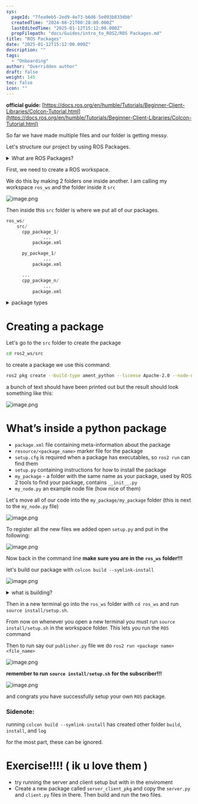 ```yaml
---
sys:
  pageId: "7fea9eb5-2ed9-4e73-b6d6-5e093b833dbb"
  createdTime: "2024-08-21T00:28:00.000Z"
  lastEditedTime: "2025-01-12T15:12:00.000Z"
  propFilepath: "docs/Guides/intro_to_ROS2/ROS Packages.md"
title: "ROS Packages"
date: "2025-01-12T15:12:00.000Z"
description: ""
tags:
  - "Onboarding"
author: "Overridden author"
draft: false
weight: 145
toc: false
icon: ""
---
```


**official guide:** [https://docs.ros.org/en/humble/Tutorials/Beginner-Client-Libraries/Colcon-Tutorial.html](https://docs.ros.org/en/humble/Tutorials/Beginner-Client-Libraries/Colcon-Tutorial.html)

So far we have made multiple files and our folder is getting messy.

Let's structure our project by using ROS Packages.

<details>

<summary>What are ROS Packages?</summary>

ROS Packages are, as the name implies, packages of code that are highly sharable between ROS developers.

They consist of a folder, `package.xml` file, and source code

```python
      cpp_package_1/
		      ... imagine much code files here ..
          package.xml
```

</details>

First, we need to create a ROS workspace.

We do this by making 2 folders one inside another. I am calling my workspace `ros_ws` and the folder inside it `src`

![image.png](https://prod-files-secure.s3.us-west-2.amazonaws.com/d518164a-d88e-44d1-a4ee-3adb3bd8bce0/70706947-fd18-4537-a67b-e12946812d31/image.png?X-Amz-Algorithm=AWS4-HMAC-SHA256&X-Amz-Content-Sha256=UNSIGNED-PAYLOAD&X-Amz-Credential=ASIAZI2LB4662FLSYXYN%2F20250408%2Fus-west-2%2Fs3%2Faws4_request&X-Amz-Date=20250408T121525Z&X-Amz-Expires=3600&X-Amz-Security-Token=IQoJb3JpZ2luX2VjEPv%2F%2F%2F%2F%2F%2F%2F%2F%2F%2FwEaCXVzLXdlc3QtMiJHMEUCIQD3Ot6u1bGR5gEhKfFYoTACHxwUbx4wCL3bLjSx%2FHPTtQIgbwvu8zx20N7PmqlmbRLB56l7vLDg7rBZhFz3esgru8cq%2FwMIdBAAGgw2Mzc0MjMxODM4MDUiDCZ5te%2FVH8MoklQiYyrcA4iqpz7a1zINDXQO4tf8AM9SBNa53xlGJlQ6n0MbjOQ27ccXHk5ElFMzXf3SHLabYlsXN7d8O4ZIAVVa9GQSm6EteiXS%2Fg147hu%2Ba%2FZ9JizIZ%2F6zwKXuC%2FtpH0AaGu0k9O4eCVaSeo0mV4x6GRdJNgcmjVZuY8K%2BpJQNcz0TeKIBnsZiAUpz4%2F0a8PRbORqoB4npxmEzT6N%2F99vbKeXsp%2BSDye2eAjsp2EH6rERfGrKPKEbroAK5d5SPSapizM3homgeQ3GEoWvDCEKMUOOokyPblp8RoZexdkQd5OPM0o5%2FzQexAr4zpUBcYQd%2F5I1JcpEkExj2K8PgYTqQh44Tmc22oAecDMAdhlLnmoBZ%2By4Xv0JecRda%2FYP8M3A3YP2u%2BMBiV2gk2e%2Bqoai9bP9RX0VC4Yx5Ts%2BLLsb8tui2qjis7RoCNGzlM1QCAuXxlzMxFlYWByIgxYplYoxr3nKeVMMZ6NzdJKvzzTkNAMi8Gc73P8T8PYcpYEJuee4mN%2Bmd3cI%2FVqI3qp%2Fk3OGuvnxxIz4PJpxzsg7BeubDvypK%2BwFU4qkAAn0FO%2BrG7%2BZ%2BVIsawXtlsC%2BR3qsDEDjLBXL5z4Q3o0Vl5w3uWMBfTwsqMbR3ZHEx38gETXhXD0afMM2J1L8GOqUBIXOfYY05AYAliHKpWtiGhFSdmeLKRbozJYXo7lnYl0iTGmN13LvPBVHOYtKnByU8%2BXH4qLmuXvOqtcazQFdHJOcQN4KT%2BJcm6%2BxiXyP2xkzjfdQ31a%2FUpy6L%2BtheGlAN8F9%2FqApVZyXNZe8%2FYweEz4B0cvXN4rsmgDBjcS3PS4UcJ94v%2F291HxjfT6QmpC1bPg7wKMWgZt9up4YbMU4qpqtp3AxM&X-Amz-Signature=04fec53566401e3b406a0d9916ad03724809f41802f83b3d82c94f7879ed6c8c&X-Amz-SignedHeaders=host&x-id=GetObject)

Then inside this `src` folder is where we put all of our packages.

```python
ros_ws/
    src/
      cpp_package_1/
		      ...
          package.xml

      py_package_1/
		      ...
          package.xml

      ...
      cpp_package_n/
		      ...
          package.xml

```

<details>

<summary>package types</summary>

packages can be either `C++` or python.

the intern file structure is different for each but for this guide we will stick to creating python packages

</details>

# Creating a package

Let's go to the `src` folder to create the package

```bash
cd ros2_ws/src
```

to create a package we use this command:

```bash
ros2 pkg create --build-type ament_python --license Apache-2.0 --node-name my_node my_package
```

a bunch of text should have been printed out but the result should look something like this:

![image.png](https://prod-files-secure.s3.us-west-2.amazonaws.com/d518164a-d88e-44d1-a4ee-3adb3bd8bce0/e6cf1e3f-8512-4a3e-b131-079f800bf3e8/image.png?X-Amz-Algorithm=AWS4-HMAC-SHA256&X-Amz-Content-Sha256=UNSIGNED-PAYLOAD&X-Amz-Credential=ASIAZI2LB4662FLSYXYN%2F20250408%2Fus-west-2%2Fs3%2Faws4_request&X-Amz-Date=20250408T121525Z&X-Amz-Expires=3600&X-Amz-Security-Token=IQoJb3JpZ2luX2VjEPv%2F%2F%2F%2F%2F%2F%2F%2F%2F%2FwEaCXVzLXdlc3QtMiJHMEUCIQD3Ot6u1bGR5gEhKfFYoTACHxwUbx4wCL3bLjSx%2FHPTtQIgbwvu8zx20N7PmqlmbRLB56l7vLDg7rBZhFz3esgru8cq%2FwMIdBAAGgw2Mzc0MjMxODM4MDUiDCZ5te%2FVH8MoklQiYyrcA4iqpz7a1zINDXQO4tf8AM9SBNa53xlGJlQ6n0MbjOQ27ccXHk5ElFMzXf3SHLabYlsXN7d8O4ZIAVVa9GQSm6EteiXS%2Fg147hu%2Ba%2FZ9JizIZ%2F6zwKXuC%2FtpH0AaGu0k9O4eCVaSeo0mV4x6GRdJNgcmjVZuY8K%2BpJQNcz0TeKIBnsZiAUpz4%2F0a8PRbORqoB4npxmEzT6N%2F99vbKeXsp%2BSDye2eAjsp2EH6rERfGrKPKEbroAK5d5SPSapizM3homgeQ3GEoWvDCEKMUOOokyPblp8RoZexdkQd5OPM0o5%2FzQexAr4zpUBcYQd%2F5I1JcpEkExj2K8PgYTqQh44Tmc22oAecDMAdhlLnmoBZ%2By4Xv0JecRda%2FYP8M3A3YP2u%2BMBiV2gk2e%2Bqoai9bP9RX0VC4Yx5Ts%2BLLsb8tui2qjis7RoCNGzlM1QCAuXxlzMxFlYWByIgxYplYoxr3nKeVMMZ6NzdJKvzzTkNAMi8Gc73P8T8PYcpYEJuee4mN%2Bmd3cI%2FVqI3qp%2Fk3OGuvnxxIz4PJpxzsg7BeubDvypK%2BwFU4qkAAn0FO%2BrG7%2BZ%2BVIsawXtlsC%2BR3qsDEDjLBXL5z4Q3o0Vl5w3uWMBfTwsqMbR3ZHEx38gETXhXD0afMM2J1L8GOqUBIXOfYY05AYAliHKpWtiGhFSdmeLKRbozJYXo7lnYl0iTGmN13LvPBVHOYtKnByU8%2BXH4qLmuXvOqtcazQFdHJOcQN4KT%2BJcm6%2BxiXyP2xkzjfdQ31a%2FUpy6L%2BtheGlAN8F9%2FqApVZyXNZe8%2FYweEz4B0cvXN4rsmgDBjcS3PS4UcJ94v%2F291HxjfT6QmpC1bPg7wKMWgZt9up4YbMU4qpqtp3AxM&X-Amz-Signature=65c5351b85ffa3f2770ab3f1554427d66efe3945bd8723f7888f327ed889bc54&X-Amz-SignedHeaders=host&x-id=GetObject)

# What’s inside a python package

- `package.xml` file containing meta-information about the package
- `resource/<package_name>` marker file for the package
- `setup.cfg` is required when a package has executables, so `ros2 run` can find them
- `setup.py` containing instructions for how to install the package
- `my_package` - a folder with the same name as your package, used by ROS 2 tools to find your package, contains `__init__.py`
- `my_node.py` an example node file (how nice of them)

Let's move all of our code into the `my_package/my_package` folder (this is next to the `my_node.py` file)

![image.png](https://prod-files-secure.s3.us-west-2.amazonaws.com/d518164a-d88e-44d1-a4ee-3adb3bd8bce0/9ce58f11-0da9-4d3e-b86d-506a9685d378/image.png?X-Amz-Algorithm=AWS4-HMAC-SHA256&X-Amz-Content-Sha256=UNSIGNED-PAYLOAD&X-Amz-Credential=ASIAZI2LB4662FLSYXYN%2F20250408%2Fus-west-2%2Fs3%2Faws4_request&X-Amz-Date=20250408T121525Z&X-Amz-Expires=3600&X-Amz-Security-Token=IQoJb3JpZ2luX2VjEPv%2F%2F%2F%2F%2F%2F%2F%2F%2F%2FwEaCXVzLXdlc3QtMiJHMEUCIQD3Ot6u1bGR5gEhKfFYoTACHxwUbx4wCL3bLjSx%2FHPTtQIgbwvu8zx20N7PmqlmbRLB56l7vLDg7rBZhFz3esgru8cq%2FwMIdBAAGgw2Mzc0MjMxODM4MDUiDCZ5te%2FVH8MoklQiYyrcA4iqpz7a1zINDXQO4tf8AM9SBNa53xlGJlQ6n0MbjOQ27ccXHk5ElFMzXf3SHLabYlsXN7d8O4ZIAVVa9GQSm6EteiXS%2Fg147hu%2Ba%2FZ9JizIZ%2F6zwKXuC%2FtpH0AaGu0k9O4eCVaSeo0mV4x6GRdJNgcmjVZuY8K%2BpJQNcz0TeKIBnsZiAUpz4%2F0a8PRbORqoB4npxmEzT6N%2F99vbKeXsp%2BSDye2eAjsp2EH6rERfGrKPKEbroAK5d5SPSapizM3homgeQ3GEoWvDCEKMUOOokyPblp8RoZexdkQd5OPM0o5%2FzQexAr4zpUBcYQd%2F5I1JcpEkExj2K8PgYTqQh44Tmc22oAecDMAdhlLnmoBZ%2By4Xv0JecRda%2FYP8M3A3YP2u%2BMBiV2gk2e%2Bqoai9bP9RX0VC4Yx5Ts%2BLLsb8tui2qjis7RoCNGzlM1QCAuXxlzMxFlYWByIgxYplYoxr3nKeVMMZ6NzdJKvzzTkNAMi8Gc73P8T8PYcpYEJuee4mN%2Bmd3cI%2FVqI3qp%2Fk3OGuvnxxIz4PJpxzsg7BeubDvypK%2BwFU4qkAAn0FO%2BrG7%2BZ%2BVIsawXtlsC%2BR3qsDEDjLBXL5z4Q3o0Vl5w3uWMBfTwsqMbR3ZHEx38gETXhXD0afMM2J1L8GOqUBIXOfYY05AYAliHKpWtiGhFSdmeLKRbozJYXo7lnYl0iTGmN13LvPBVHOYtKnByU8%2BXH4qLmuXvOqtcazQFdHJOcQN4KT%2BJcm6%2BxiXyP2xkzjfdQ31a%2FUpy6L%2BtheGlAN8F9%2FqApVZyXNZe8%2FYweEz4B0cvXN4rsmgDBjcS3PS4UcJ94v%2F291HxjfT6QmpC1bPg7wKMWgZt9up4YbMU4qpqtp3AxM&X-Amz-Signature=58b0f020dd2d04da41460a4cc865e7063899eb372090560d6f9e88e26209d0b7&X-Amz-SignedHeaders=host&x-id=GetObject)

To register all the new files we added open `setup.py` and put in the following:

![image.png](https://prod-files-secure.s3.us-west-2.amazonaws.com/d518164a-d88e-44d1-a4ee-3adb3bd8bce0/1cd7c262-4cae-4496-9d75-c178537d24a2/image.png?X-Amz-Algorithm=AWS4-HMAC-SHA256&X-Amz-Content-Sha256=UNSIGNED-PAYLOAD&X-Amz-Credential=ASIAZI2LB4662FLSYXYN%2F20250408%2Fus-west-2%2Fs3%2Faws4_request&X-Amz-Date=20250408T121525Z&X-Amz-Expires=3600&X-Amz-Security-Token=IQoJb3JpZ2luX2VjEPv%2F%2F%2F%2F%2F%2F%2F%2F%2F%2FwEaCXVzLXdlc3QtMiJHMEUCIQD3Ot6u1bGR5gEhKfFYoTACHxwUbx4wCL3bLjSx%2FHPTtQIgbwvu8zx20N7PmqlmbRLB56l7vLDg7rBZhFz3esgru8cq%2FwMIdBAAGgw2Mzc0MjMxODM4MDUiDCZ5te%2FVH8MoklQiYyrcA4iqpz7a1zINDXQO4tf8AM9SBNa53xlGJlQ6n0MbjOQ27ccXHk5ElFMzXf3SHLabYlsXN7d8O4ZIAVVa9GQSm6EteiXS%2Fg147hu%2Ba%2FZ9JizIZ%2F6zwKXuC%2FtpH0AaGu0k9O4eCVaSeo0mV4x6GRdJNgcmjVZuY8K%2BpJQNcz0TeKIBnsZiAUpz4%2F0a8PRbORqoB4npxmEzT6N%2F99vbKeXsp%2BSDye2eAjsp2EH6rERfGrKPKEbroAK5d5SPSapizM3homgeQ3GEoWvDCEKMUOOokyPblp8RoZexdkQd5OPM0o5%2FzQexAr4zpUBcYQd%2F5I1JcpEkExj2K8PgYTqQh44Tmc22oAecDMAdhlLnmoBZ%2By4Xv0JecRda%2FYP8M3A3YP2u%2BMBiV2gk2e%2Bqoai9bP9RX0VC4Yx5Ts%2BLLsb8tui2qjis7RoCNGzlM1QCAuXxlzMxFlYWByIgxYplYoxr3nKeVMMZ6NzdJKvzzTkNAMi8Gc73P8T8PYcpYEJuee4mN%2Bmd3cI%2FVqI3qp%2Fk3OGuvnxxIz4PJpxzsg7BeubDvypK%2BwFU4qkAAn0FO%2BrG7%2BZ%2BVIsawXtlsC%2BR3qsDEDjLBXL5z4Q3o0Vl5w3uWMBfTwsqMbR3ZHEx38gETXhXD0afMM2J1L8GOqUBIXOfYY05AYAliHKpWtiGhFSdmeLKRbozJYXo7lnYl0iTGmN13LvPBVHOYtKnByU8%2BXH4qLmuXvOqtcazQFdHJOcQN4KT%2BJcm6%2BxiXyP2xkzjfdQ31a%2FUpy6L%2BtheGlAN8F9%2FqApVZyXNZe8%2FYweEz4B0cvXN4rsmgDBjcS3PS4UcJ94v%2F291HxjfT6QmpC1bPg7wKMWgZt9up4YbMU4qpqtp3AxM&X-Amz-Signature=50b8230f15edb37404a2b7e210663a462c7ded61652597b38db3833bad006e8a&X-Amz-SignedHeaders=host&x-id=GetObject)

Now back in the command line **make sure you are in the** **`ros_ws`** **folder!!!**

let's build our package with `colcon build --symlink-install`

![image.png](https://prod-files-secure.s3.us-west-2.amazonaws.com/d518164a-d88e-44d1-a4ee-3adb3bd8bce0/2f2a0d27-b173-48fd-b189-5f5c0ce65619/image.png?X-Amz-Algorithm=AWS4-HMAC-SHA256&X-Amz-Content-Sha256=UNSIGNED-PAYLOAD&X-Amz-Credential=ASIAZI2LB4662FLSYXYN%2F20250408%2Fus-west-2%2Fs3%2Faws4_request&X-Amz-Date=20250408T121525Z&X-Amz-Expires=3600&X-Amz-Security-Token=IQoJb3JpZ2luX2VjEPv%2F%2F%2F%2F%2F%2F%2F%2F%2F%2FwEaCXVzLXdlc3QtMiJHMEUCIQD3Ot6u1bGR5gEhKfFYoTACHxwUbx4wCL3bLjSx%2FHPTtQIgbwvu8zx20N7PmqlmbRLB56l7vLDg7rBZhFz3esgru8cq%2FwMIdBAAGgw2Mzc0MjMxODM4MDUiDCZ5te%2FVH8MoklQiYyrcA4iqpz7a1zINDXQO4tf8AM9SBNa53xlGJlQ6n0MbjOQ27ccXHk5ElFMzXf3SHLabYlsXN7d8O4ZIAVVa9GQSm6EteiXS%2Fg147hu%2Ba%2FZ9JizIZ%2F6zwKXuC%2FtpH0AaGu0k9O4eCVaSeo0mV4x6GRdJNgcmjVZuY8K%2BpJQNcz0TeKIBnsZiAUpz4%2F0a8PRbORqoB4npxmEzT6N%2F99vbKeXsp%2BSDye2eAjsp2EH6rERfGrKPKEbroAK5d5SPSapizM3homgeQ3GEoWvDCEKMUOOokyPblp8RoZexdkQd5OPM0o5%2FzQexAr4zpUBcYQd%2F5I1JcpEkExj2K8PgYTqQh44Tmc22oAecDMAdhlLnmoBZ%2By4Xv0JecRda%2FYP8M3A3YP2u%2BMBiV2gk2e%2Bqoai9bP9RX0VC4Yx5Ts%2BLLsb8tui2qjis7RoCNGzlM1QCAuXxlzMxFlYWByIgxYplYoxr3nKeVMMZ6NzdJKvzzTkNAMi8Gc73P8T8PYcpYEJuee4mN%2Bmd3cI%2FVqI3qp%2Fk3OGuvnxxIz4PJpxzsg7BeubDvypK%2BwFU4qkAAn0FO%2BrG7%2BZ%2BVIsawXtlsC%2BR3qsDEDjLBXL5z4Q3o0Vl5w3uWMBfTwsqMbR3ZHEx38gETXhXD0afMM2J1L8GOqUBIXOfYY05AYAliHKpWtiGhFSdmeLKRbozJYXo7lnYl0iTGmN13LvPBVHOYtKnByU8%2BXH4qLmuXvOqtcazQFdHJOcQN4KT%2BJcm6%2BxiXyP2xkzjfdQ31a%2FUpy6L%2BtheGlAN8F9%2FqApVZyXNZe8%2FYweEz4B0cvXN4rsmgDBjcS3PS4UcJ94v%2F291HxjfT6QmpC1bPg7wKMWgZt9up4YbMU4qpqtp3AxM&X-Amz-Signature=f6fbd57276ff9142783e9719d290e95163a23bfab7ee9a5ccbf8262b57999034&X-Amz-SignedHeaders=host&x-id=GetObject)

<details>

<summary>what is building?</summary>

if you are a CS major at Rose-Hulman you will learn the answer to this in CSSE132

but TLDR; is it combines all the code files into one program that can be run easily 

</details>

Then in a new terminal go into the `ros_ws` folder with `cd ros_ws` and run `source install/setup.sh`. 

From now on whenever you open a new terminal you must run `source install/setup.sh` in the workspace folder. This lets you run the `ROS` command

Then to run say our `publisher.py` file we do `ros2 run <package name> <file_name>`

![image.png](https://prod-files-secure.s3.us-west-2.amazonaws.com/d518164a-d88e-44d1-a4ee-3adb3bd8bce0/4f4b1219-3a44-4632-aa0a-ce3471699f59/image.png?X-Amz-Algorithm=AWS4-HMAC-SHA256&X-Amz-Content-Sha256=UNSIGNED-PAYLOAD&X-Amz-Credential=ASIAZI2LB4662FLSYXYN%2F20250408%2Fus-west-2%2Fs3%2Faws4_request&X-Amz-Date=20250408T121525Z&X-Amz-Expires=3600&X-Amz-Security-Token=IQoJb3JpZ2luX2VjEPv%2F%2F%2F%2F%2F%2F%2F%2F%2F%2FwEaCXVzLXdlc3QtMiJHMEUCIQD3Ot6u1bGR5gEhKfFYoTACHxwUbx4wCL3bLjSx%2FHPTtQIgbwvu8zx20N7PmqlmbRLB56l7vLDg7rBZhFz3esgru8cq%2FwMIdBAAGgw2Mzc0MjMxODM4MDUiDCZ5te%2FVH8MoklQiYyrcA4iqpz7a1zINDXQO4tf8AM9SBNa53xlGJlQ6n0MbjOQ27ccXHk5ElFMzXf3SHLabYlsXN7d8O4ZIAVVa9GQSm6EteiXS%2Fg147hu%2Ba%2FZ9JizIZ%2F6zwKXuC%2FtpH0AaGu0k9O4eCVaSeo0mV4x6GRdJNgcmjVZuY8K%2BpJQNcz0TeKIBnsZiAUpz4%2F0a8PRbORqoB4npxmEzT6N%2F99vbKeXsp%2BSDye2eAjsp2EH6rERfGrKPKEbroAK5d5SPSapizM3homgeQ3GEoWvDCEKMUOOokyPblp8RoZexdkQd5OPM0o5%2FzQexAr4zpUBcYQd%2F5I1JcpEkExj2K8PgYTqQh44Tmc22oAecDMAdhlLnmoBZ%2By4Xv0JecRda%2FYP8M3A3YP2u%2BMBiV2gk2e%2Bqoai9bP9RX0VC4Yx5Ts%2BLLsb8tui2qjis7RoCNGzlM1QCAuXxlzMxFlYWByIgxYplYoxr3nKeVMMZ6NzdJKvzzTkNAMi8Gc73P8T8PYcpYEJuee4mN%2Bmd3cI%2FVqI3qp%2Fk3OGuvnxxIz4PJpxzsg7BeubDvypK%2BwFU4qkAAn0FO%2BrG7%2BZ%2BVIsawXtlsC%2BR3qsDEDjLBXL5z4Q3o0Vl5w3uWMBfTwsqMbR3ZHEx38gETXhXD0afMM2J1L8GOqUBIXOfYY05AYAliHKpWtiGhFSdmeLKRbozJYXo7lnYl0iTGmN13LvPBVHOYtKnByU8%2BXH4qLmuXvOqtcazQFdHJOcQN4KT%2BJcm6%2BxiXyP2xkzjfdQ31a%2FUpy6L%2BtheGlAN8F9%2FqApVZyXNZe8%2FYweEz4B0cvXN4rsmgDBjcS3PS4UcJ94v%2F291HxjfT6QmpC1bPg7wKMWgZt9up4YbMU4qpqtp3AxM&X-Amz-Signature=1248cef89cb06c3488622d21e512ffb107e89384991a7f809f75e788be6b6461&X-Amz-SignedHeaders=host&x-id=GetObject)

**remember to run** **`source install/setup.sh`** **for the subscriber!!!**

![image.png](https://prod-files-secure.s3.us-west-2.amazonaws.com/d518164a-d88e-44d1-a4ee-3adb3bd8bce0/02121119-dad4-49ec-8356-c956108b4243/image.png?X-Amz-Algorithm=AWS4-HMAC-SHA256&X-Amz-Content-Sha256=UNSIGNED-PAYLOAD&X-Amz-Credential=ASIAZI2LB4662FLSYXYN%2F20250408%2Fus-west-2%2Fs3%2Faws4_request&X-Amz-Date=20250408T121525Z&X-Amz-Expires=3600&X-Amz-Security-Token=IQoJb3JpZ2luX2VjEPv%2F%2F%2F%2F%2F%2F%2F%2F%2F%2FwEaCXVzLXdlc3QtMiJHMEUCIQD3Ot6u1bGR5gEhKfFYoTACHxwUbx4wCL3bLjSx%2FHPTtQIgbwvu8zx20N7PmqlmbRLB56l7vLDg7rBZhFz3esgru8cq%2FwMIdBAAGgw2Mzc0MjMxODM4MDUiDCZ5te%2FVH8MoklQiYyrcA4iqpz7a1zINDXQO4tf8AM9SBNa53xlGJlQ6n0MbjOQ27ccXHk5ElFMzXf3SHLabYlsXN7d8O4ZIAVVa9GQSm6EteiXS%2Fg147hu%2Ba%2FZ9JizIZ%2F6zwKXuC%2FtpH0AaGu0k9O4eCVaSeo0mV4x6GRdJNgcmjVZuY8K%2BpJQNcz0TeKIBnsZiAUpz4%2F0a8PRbORqoB4npxmEzT6N%2F99vbKeXsp%2BSDye2eAjsp2EH6rERfGrKPKEbroAK5d5SPSapizM3homgeQ3GEoWvDCEKMUOOokyPblp8RoZexdkQd5OPM0o5%2FzQexAr4zpUBcYQd%2F5I1JcpEkExj2K8PgYTqQh44Tmc22oAecDMAdhlLnmoBZ%2By4Xv0JecRda%2FYP8M3A3YP2u%2BMBiV2gk2e%2Bqoai9bP9RX0VC4Yx5Ts%2BLLsb8tui2qjis7RoCNGzlM1QCAuXxlzMxFlYWByIgxYplYoxr3nKeVMMZ6NzdJKvzzTkNAMi8Gc73P8T8PYcpYEJuee4mN%2Bmd3cI%2FVqI3qp%2Fk3OGuvnxxIz4PJpxzsg7BeubDvypK%2BwFU4qkAAn0FO%2BrG7%2BZ%2BVIsawXtlsC%2BR3qsDEDjLBXL5z4Q3o0Vl5w3uWMBfTwsqMbR3ZHEx38gETXhXD0afMM2J1L8GOqUBIXOfYY05AYAliHKpWtiGhFSdmeLKRbozJYXo7lnYl0iTGmN13LvPBVHOYtKnByU8%2BXH4qLmuXvOqtcazQFdHJOcQN4KT%2BJcm6%2BxiXyP2xkzjfdQ31a%2FUpy6L%2BtheGlAN8F9%2FqApVZyXNZe8%2FYweEz4B0cvXN4rsmgDBjcS3PS4UcJ94v%2F291HxjfT6QmpC1bPg7wKMWgZt9up4YbMU4qpqtp3AxM&X-Amz-Signature=5959b6204da3eec87eed6419f24824c82f4d47c28e3858a604e925ccc3ad1cc9&X-Amz-SignedHeaders=host&x-id=GetObject)

and congrats you have successfully setup your own `ROS` package.

### Sidenote:

running `colcon build --symlink-install` has created other folder `build`, `install`, and `log`

for the most part, these can be ignored.

# Exercise!!!! ( ik u love them )

- try running the server and client setup but with in the enviroment
- Create a new package called `server_client_pkg` and copy the `server.py` and `client.py` files in there. Then build and run the two files.

